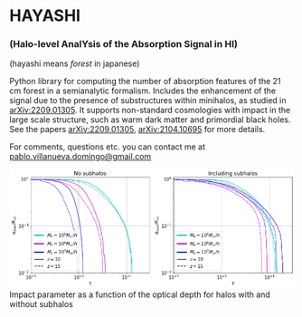 # HAYASHI

### (Halo-level AnalYsis of the Absorption Signal in HI)

(hayashi means *forest* in japanese)

Python library for computing the number of absorption features of the 21 cm forest in a semianalytic formalism. Includes the enhancement of the signal due to the presence of substructures within minihalos, as studied in [arXiv:2209.01305](https://arxiv.org/abs/2209.01305). It supports non-standard cosmologies with impact in the large scale structure, such as warm dark matter and primordial black holes. See the papers [arXiv:2209.01305](https://arxiv.org/abs/2209.01305), [arXiv:2104.10695](https://arxiv.org/abs/2104.10695) for more details.

For comments, questions etc. you can contact me at <pablo.villanueva.domingo@gmail.com>

![Impact parameter as a function of the optical depth for halos with and without subhalos](img/tau_subhalos.png "Impact parameter as a function of the optical depth for halos with and without subhalos")
Impact parameter as a function of the optical depth for halos with and without subhalos